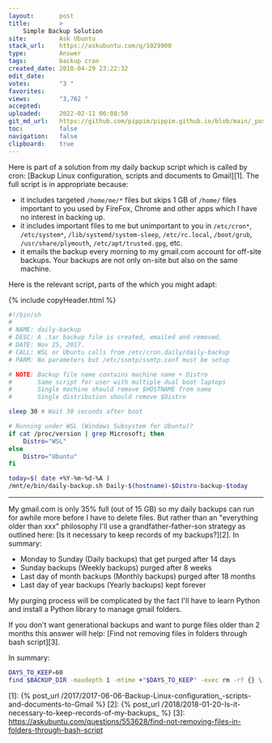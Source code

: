 ```yaml
---
layout:       post
title:        >
    Simple Backup Solution
site:         Ask Ubuntu
stack_url:    https://askubuntu.com/q/1029900
type:         Answer
tags:         backup cron
created_date: 2018-04-29 23:22:32
edit_date:    
votes:        "3 "
favorites:    
views:        "3,762 "
accepted:     
uploaded:     2022-02-11 06:08:50
git_md_url:   https://github.com/pippim/pippim.github.io/blob/main/_posts/2018/2018-04-29-Simple-Backup-Solution.md
toc:          false
navigation:   false
clipboard:    true
---
```


Here is part of a solution from my daily backup script which is called by cron: [Backup Linux configuration, scripts and documents to Gmail][1]. The full script is in appropriate because:

- it includes targeted `/home/me/*` files but skips 1 GB of `/home/` files important to you used by FireFox, Chrome and other apps which I have no interest in backing up.
- it includes important files to me but unimportant to you in `/etc/cron*`, `/etc/system*`, `/lib/systemd/system-sleep`, `/etc/rc.local`, `/boot/grub`, `/usr/share/plymouth`, `/etc/apt/trusted.gpg`, etc.
- it emails the backup every morning to my gmail.com account for off-site backups. Your backups are not only on-site but also on the same machine.

Here is the relevant script, parts of the which you might adapt:




{% include copyHeader.html %}
``` bash
#!/bin/sh
#
# NAME: daily-backup
# DESC: A .tar backup file is created, emailed and removed.
# DATE: Nov 25, 2017.
# CALL: WSL or Ubuntu calls from /etc/cron.daily/daily-backup
# PARM: No parameters but /etc/ssmtp/ssmtp.conf must be setup

# NOTE: Backup file name contains machine name + Distro
#       Same script for user with multiple dual boot laptops
#       Single machine should remove $HOSTNAME from name
#       Single distribution should remove $Distro

sleep 30 # Wait 30 seconds after boot

# Running under WSL (Windows Subsystem for Ubuntu)?
if cat /proc/version | grep Microsoft; then
    Distro="WSL"
else
    Distro="Ubuntu"
fi

today=$( date +%Y-%m-%d-%A )
/mnt/e/bin/daily-backup.sh Daily-$(hostname)-$Distro-backup-$today
```


----------

My gmail.com is only 35% full (out of 15 GB) so my daily backups can run for awhile more before I have to delete files. But rather than an "everything older than xxx" philosophy I'll use a grandfather-father-son strategy as outlined here: [Is it necessary to keep records of my backups?][2]. In summary:


-    Monday to Sunday (Daily backups) that get purged after 14 days
-    Sunday backups (Weekly backups) purged after 8 weeks
-    Last day of month backups (Monthly backups) purged after 18 months
-    Last day of year backups (Yearly backups) kept forever

My purging process will be complicated by the fact I'll have to learn Python and install a Python library to manage gmail folders.

If you don't want generational backups and want to purge files older than 2 months this answer will help: [Find not removing files in folders through bash script][3].

In summary:

``` bash
DAYS_TO_KEEP=60
find $BACKUP_DIR -maxdepth 1 -mtime +"$DAYS_TO_KEEP" -exec rm -rf {} \;
```


  [1]: {% post_url /2017/2017-06-06-Backup-Linux-configuration_-scripts-and-documents-to-Gmail %}
  [2]: {% post_url /2018/2018-01-20-Is-it-necessary-to-keep-records-of-my-backups_ %}
  [3]: https://askubuntu.com/questions/553628/find-not-removing-files-in-folders-through-bash-script
